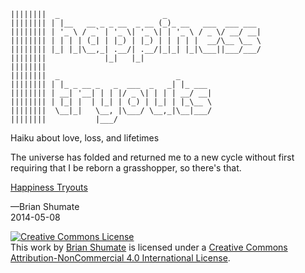 
    ||||||||  _                       _
    |||||||| | |__   __ _ _ __  _ __ (_)_ __   ___  ___ ___
    |||||||| | '_ \ / _` | '_ \| '_ \| | '_ \ / _ \/ __/ __|
    |||||||| | | | | (_| | |_) | |_) | | | | |  __/\__ \__ \
    |||||||| |_| |_|\__,_| .__/| .__/|_|_| |_|\___||___/___/
    ||||||||             |_|   |_|
    ||||||||
    ||||||||  _                          _
    |||||||| | |_ _ __ _   _  ___  _   _| |_ ___
    |||||||| | __| '__| | | |/ _ \| | | | __/ __|
    |||||||| | |_| |  | |_| | (_) | |_| | |_\__ \
    ||||||||  \__|_|   \__, |\___/ \__,_|\__|___/
    ||||||||           |___/

Haiku about love, loss, and lifetimes

The universe has folded and returned me to a new cycle without first
requiring that I be reborn a grasshopper, so there's that.

[Happiness Tryouts](http://happiness-tryouts.brianshumate.com)

—Brian Shumate <br>
2014-05-08

<a rel="license" href="http://creativecommons.org/licenses/by-nc/4.0/"><img alt="Creative Commons License" style="border-width:0" src="http://i.creativecommons.org/l/by-nc/4.0/80x15.png" /></a><br />This <span xmlns:dct="http://purl.org/dc/terms/" href="http://purl.org/dc/dcmitype/Text" rel="dct:type">work</span> by <a xmlns:cc="http://creativecommons.org/ns#" href="http://brianshumate.com" property="cc:attributionName" rel="cc:attributionURL">Brian Shumate</a> is licensed under a <a rel="license" href="http://creativecommons.org/licenses/by-nc/4.0/">Creative Commons Attribution-NonCommercial 4.0 International License</a>.
